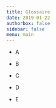 ```yaml
---
title: Glossaire
date: 2019-01-22
authorbox: false
sidebar: false
menu: main
---
```


- A

- B

- C

- D

- E